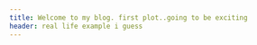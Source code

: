 ```yaml
---
title: Welcome to my blog. first plot..going to be exciting
header: real life example i guess
---
```


